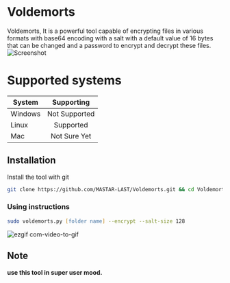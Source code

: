 # Voldemorts
Voldemorts, It is a powerful tool capable of encrypting files in various formats with base64 encoding with a salt with a default value of 16 bytes that can be changed and a password to encrypt and decrypt these files.
![Screenshot](https://github.com/MASTAR-LAST/Voldemorts/assets/79379000/52294bc0-9f3e-4a89-94e0-bf4d57932594)
# Supported systems
| System      | Supporting |
| ----------- | :-----------: |
| Windows      | Not Supported      |
| Linux   | Supported        |
| Mac   | Not Sure Yet        |

## Installation
Install the tool with git

```bash
git clone https://github.com/MASTAR-LAST/Voldemorts.git && cd Voldemorts && sudo chmod u+x voldemorts.sh && ./voldemorts.sh
```

### Using instructions

```zsh
sudo voldemorts.py [folder name] --encrypt --salt-size 128
```
 
![ezgif com-video-to-gif](https://github.com/MASTAR-LAST/Voldemorts/assets/79379000/77043b1f-47ce-42a2-a938-59771095719d)

## Note
**use this tool in super user mood.**

